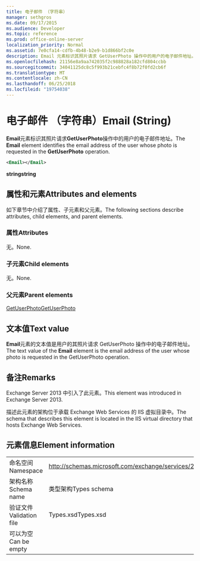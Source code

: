 ```yaml
---
title: 电子邮件 （字符串）
manager: sethgros
ms.date: 09/17/2015
ms.audience: Developer
ms.topic: reference
ms.prod: office-online-server
localization_priority: Normal
ms.assetid: 7e0cfa14-cdfb-4b48-b2e9-b1d866bf2c0e
description: Email 元素标识其照片请求 GetUserPhoto 操作中的用户的电子邮件地址。
ms.openlocfilehash: 21156e8a9aa742035f2c988828a182cfd804ccbb
ms.sourcegitcommit: 34041125dc8c5f993b21cebfc4f8b72f0fd2cb6f
ms.translationtype: MT
ms.contentlocale: zh-CN
ms.lasthandoff: 06/25/2018
ms.locfileid: "19754038"
---
```

# <a name="email-string"></a><span data-ttu-id="7e0e7-103">电子邮件 （字符串）</span><span class="sxs-lookup"><span data-stu-id="7e0e7-103">Email (String)</span></span>

<span data-ttu-id="7e0e7-104">**Email**元素标识其照片请求**GetUserPhoto**操作中的用户的电子邮件地址。</span><span class="sxs-lookup"><span data-stu-id="7e0e7-104">The **Email** element identifies the email address of the user whose photo is requested in the **GetUserPhoto** operation.</span></span> 
  
```XML
<Email></Email>
```

 <span data-ttu-id="7e0e7-105">**string**</span><span class="sxs-lookup"><span data-stu-id="7e0e7-105">**string**</span></span>
## <a name="attributes-and-elements"></a><span data-ttu-id="7e0e7-106">属性和元素</span><span class="sxs-lookup"><span data-stu-id="7e0e7-106">Attributes and elements</span></span>

<span data-ttu-id="7e0e7-107">如下章节中介绍了属性、子元素和父元素。</span><span class="sxs-lookup"><span data-stu-id="7e0e7-107">The following sections describe attributes, child elements, and parent elements.</span></span>
  
### <a name="attributes"></a><span data-ttu-id="7e0e7-108">属性</span><span class="sxs-lookup"><span data-stu-id="7e0e7-108">Attributes</span></span>

<span data-ttu-id="7e0e7-109">无。</span><span class="sxs-lookup"><span data-stu-id="7e0e7-109">None.</span></span>
  
### <a name="child-elements"></a><span data-ttu-id="7e0e7-110">子元素</span><span class="sxs-lookup"><span data-stu-id="7e0e7-110">Child elements</span></span>

<span data-ttu-id="7e0e7-111">无。</span><span class="sxs-lookup"><span data-stu-id="7e0e7-111">None.</span></span>
  
### <a name="parent-elements"></a><span data-ttu-id="7e0e7-112">父元素</span><span class="sxs-lookup"><span data-stu-id="7e0e7-112">Parent elements</span></span>

[<span data-ttu-id="7e0e7-113">GetUserPhoto</span><span class="sxs-lookup"><span data-stu-id="7e0e7-113">GetUserPhoto</span></span>](getuserphoto.md)
  
## <a name="text-value"></a><span data-ttu-id="7e0e7-114">文本值</span><span class="sxs-lookup"><span data-stu-id="7e0e7-114">Text value</span></span>

<span data-ttu-id="7e0e7-115">**Email**元素的文本值是用户的其照片请求 GetUserPhoto 操作中的电子邮件地址。</span><span class="sxs-lookup"><span data-stu-id="7e0e7-115">The text value of the **Email** element is the email address of the user whose photo is requested in the GetUserPhoto operation.</span></span> 
  
## <a name="remarks"></a><span data-ttu-id="7e0e7-116">备注</span><span class="sxs-lookup"><span data-stu-id="7e0e7-116">Remarks</span></span>

<span data-ttu-id="7e0e7-117">Exchange Server 2013 中引入了此元素。</span><span class="sxs-lookup"><span data-stu-id="7e0e7-117">This element was introduced in Exchange Server 2013.</span></span>
  
<span data-ttu-id="7e0e7-118">描述此元素的架构位于承载 Exchange Web Services 的 IIS 虚拟目录中。</span><span class="sxs-lookup"><span data-stu-id="7e0e7-118">The schema that describes this element is located in the IIS virtual directory that hosts Exchange Web Services.</span></span>
  
## <a name="element-information"></a><span data-ttu-id="7e0e7-119">元素信息</span><span class="sxs-lookup"><span data-stu-id="7e0e7-119">Element information</span></span>

|||
|:-----|:-----|
|<span data-ttu-id="7e0e7-120">命名空间</span><span class="sxs-lookup"><span data-stu-id="7e0e7-120">Namespace</span></span>  <br/> |http://schemas.microsoft.com/exchange/services/2006/types  <br/> |
|<span data-ttu-id="7e0e7-121">架构名称</span><span class="sxs-lookup"><span data-stu-id="7e0e7-121">Schema name</span></span>  <br/> |<span data-ttu-id="7e0e7-122">类型架构</span><span class="sxs-lookup"><span data-stu-id="7e0e7-122">Types schema</span></span>  <br/> |
|<span data-ttu-id="7e0e7-123">验证文件</span><span class="sxs-lookup"><span data-stu-id="7e0e7-123">Validation file</span></span>  <br/> |<span data-ttu-id="7e0e7-124">Types.xsd</span><span class="sxs-lookup"><span data-stu-id="7e0e7-124">Types.xsd</span></span>  <br/> |
|<span data-ttu-id="7e0e7-125">可以为空</span><span class="sxs-lookup"><span data-stu-id="7e0e7-125">Can be empty</span></span>  <br/> ||
   

